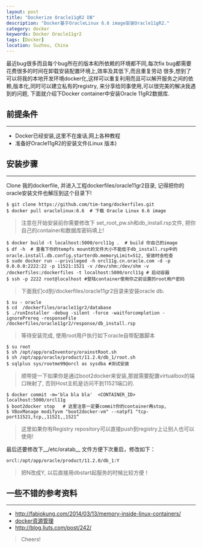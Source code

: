 ```yaml
---
layout: post
title: "Dockerize Oracle11gR2 DB"
description: "Docker基于OracleLinux 6.6 image安装Oracle11gR2."
category: docker
keywords: Docker Oracle11gr2
tags: [Docker]
location: Suzhou, China
---
```


最近bug很多而且每个bug所在的版本和所依赖的环境都不同,每次fix bug都需要花费很多的时间在卸载安装配置环境上,效率及其低下,而且重复劳动 很多,想到了可以将我的本地开发环境docker化,这样可以重复利用而且可以解开服务之间的依赖,版本化,同时可以建立私有的registry, 来分享给同事使用,可以很完美的解决我遇到的问题, 下面就介绍下Docker container中安装Oracle 11gR2数据库.

## 前提条件
----

- Docker已经安装,这里不在废话,网上各种教程
- 准备好Oracle11gR2的安装文件(Linux 版本)

## 安装步骤
----

Clone 我的dockerfile, 并进入工程dockerfiles/oracle11gr2目录, 记得把你的oracle安装文件也解压到这个目录下!

    $ git clone https://github.com/tim-tang/dockerfiles.git  
    $ docker pull oraclelinux:6.6  # 下载 Oracle Linux 6.6 image

> 注意在开始安装前你需要修改下 set_root_pw.sh和db_install.rsp文件, 把你自己的container和数据库密码填上!

    $ docker build -t localhost:5000/orcl11g .  # build 你自己的image
    $ df -h  # 查看下你的tempfs mount的文件大小不能低于db_install.rsp中的oracle.install.db.config.starterdb.memoryLimit=512, 安装时会检查
    $ sudo docker run --privileged -h orcl11g.cn.oracle.com -d -p 0.0.0.0:2222:22 -p 11521:1521 -v /dev/shm:/dev/shm -v /dockerfiles:/dockerfiles -t localhost:5000/orcl11g # 启动容器
    $ ssh -p 2222 root@localhost #登陆container使用你之前设置的root用户密码

> 下面我们cd到/dockerfiles/oracle11gr2目录来安装oracle db.

    $ su - oracle
    $ cd  /dockerfiles/oracle11gr2/database
    $ ./runInstaller -debug -silent -force -waitforcompletion -ignorePrereq -responseFile /dockerfiles/oracle11gr2/response/db_install.rsp

> 等待安装完成, 使用root用户执行如下oracle自带配置脚本

    $ su root
    $ sh /opt/app/oraInventory/orainstRoot.sh
    $ sh /opt/app/oracle/product/11.2.0/db_1/root.sh
    $ sqlplus sys/rootme99@orcl as sysdba #测试安装

> 顺带提一下如果你是通过boot2docker来安装,那就需要配置virtualbox的端口映射了, 否则Host主机是访问不到11521端口的.

    $ docker commit -m='bla bla bla'  <CONTAINER_ID> localhost:5000/orcl11g
    $ boot2docker stop   # 这里注意一定要commit你的container再stop, 
    $ VBoxManage modifyvm "boot2docker-vm" --natpf1 "tcp-port11521,tcp,,11521,,1521”

> 这里如果你有Registry repository可以直接push到registry上让别人也可以使用!

最后还要修改下__/etc/oratab__ 文件方便下次重启，修改如下：

    orcl:/opt/app/oracle/product/11.2.0/db_1:Y

> 把N改成Y, 以后直接用dbstart起服务的时候比较方便！

## 一些不错的参考资料
---

- http://fabiokung.com/2014/03/13/memory-inside-linux-containers/
- [docker资源管理](http://segmentfault.com/blog/yexiaobai/1190000000681188#fnref:footnote2)
- http://blog.liuts.com/post/242/

> Cheers!
